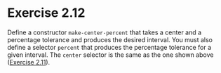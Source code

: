# Exercise 2.12

Define a constructor `make-center-percent` that takes a center and a percentage
tolerance and produces the desired interval. You must also define a selector
`percent` that produces the percentage tolerance for a given interval. The
`center` selector is the same as the one shown above
([Exercise 2.11](./2.11.md)).
